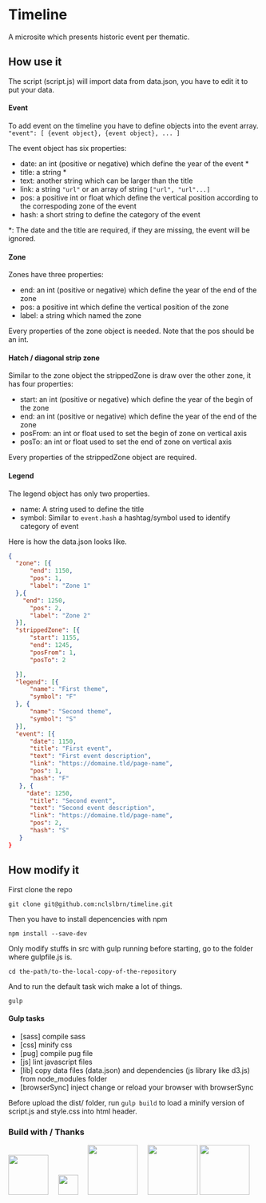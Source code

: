 # Timeline

A microsite which presents historic event per thematic.


## How use it

The script (script.js) will import data from data.json, you have to edit it to put your data.

#### Event
To add event on the timeline you have to define objects into the event array.
`"event": [
  {event object},
  {event object},
  ...
] `

The event object has six properties:
- date: an int (positive or negative) which define the year of the event *
- title: a string *
- text: another string which can be larger than the title
- link: a string `"url"` or an array of string `["url", "url"...]`
- pos: a positive int or float which define the vertical position according to the correspoding zone of the event
- hash: a short string to define the category of the event

*: The date and the title are required, if they are missing, the event will be ignored.


#### Zone 
Zones have three properties:
- end: an int (positive or negative) which define the year of the end of the zone
- pos: a positive int which define the vertical position of the zone
- label: a string which named the zone

Every properties of the zone object is needed. Note that the pos should be an int.


#### Hatch / diagonal strip zone

Similar to the zone object the strippedZone is draw over the other zone, it has four properties:
- start: an int (positive or negative) which define the year of the begin of the zone
- end: an int (positive or negative) which define the year of the end of the zone
- posFrom: an int or float used to set the begin of zone on vertical axis
- posTo: an int or float used to set the end of zone on vertical axis

Every properties of the strippedZone object are required.

#### Legend

The legend object has only two properties.
- name: A string used to define the title
- symbol: Similar to `event.hash` a hashtag/symbol used to identify category of event


Here is how the data.json looks like.

```json
{
  "zone": [{
      "end": 1150,
      "pos": 1,
      "label": "Zone 1"
  },{
    "end": 1250,
      "pos": 2,
      "label": "Zone 2"
  }],
  "strippedZone": [{
      "start": 1155,
      "end": 1245,
      "posFrom": 1,
      "posTo": 2

  }],
  "legend": [{
      "name": "First theme",
      "symbol": "F"
  }, {
      "name": "Second theme",
      "symbol": "S"
  }],
  "event": [{
      "date": 1150,
      "title": "First event",
      "text": "First event description",
      "link": "https://domaine.tld/page-name",
      "pos": 1,
      "hash": "F"
   }, {
     "date": 1250,
      "title": "Second event",
      "text": "Second event description",
      "link": "https://domaine.tld/page-name",
      "pos": 2,
      "hash": "S"
   }
}
```



## How modify it
First clone the repo

`git clone git@github.com:nclslbrn/timeline.git`

Then  you have to install depencencies with npm

`npm install --save-dev`

Only modify stuffs in src with gulp running before starting, go to the folder where gulpfile.js is.

`cd the-path/to-the-local-copy-of-the-repository`

And to run the default task wich make a lot of things.

`gulp`
#### Gulp tasks
- [sass] compile sass 
- [css] minify css
- [pug] compile pug file
- [js] lint javascript files
- [lib] copy data files (data.json) and dependencies (js library like d3.js) from node_modules folder
- [browserSync] inject change or reload your browser with browserSync 

Before upload the dist/ folder, run `gulp build` to load a minify version of script.js and style.css into html header.


### Build with / Thanks

<a href="https://github.com/d3/d3" style="text-decoration: none;">
<img src="https://avatars3.githubusercontent.com/u/1562726?s=400&v=4" width="80">
</a>
&nbsp; &nbsp; 
<a href="https://github.com/gulpjs/gulp" style="text-decoration: none;">
<img src="https://raw.githubusercontent.com/gulpjs/artwork/master/gulp-2x.png" width="40">
</a>
&nbsp; &nbsp;
<a href="https://github.com/sass/sass" style="text-decoration: none;">
<img src="http://sass-lang.com/assets/img/styleguide/color-1c4aab2b.png" width="100">
</a>
&nbsp; &nbsp;
<a href="https://github.com/pugjs/pug" style="text-decoration: none;">
<img src="https://camo.githubusercontent.com/a43de8ca816e78b1c2666f7696f449b2eeddbeca/68747470733a2f2f63646e2e7261776769742e636f6d2f7075676a732f7075672d6c6f676f2f656563343336636565386664396431373236643738333963626539396431663639343639326330632f5356472f7075672d66696e616c2d6c6f676f2d5f2d636f6c6f75722d3132382e737667" width="100">
</a>

<a href="https://github.com/Browsersync/browser-sync" style="text-decoration: none;">
<img src="https://raw.githubusercontent.com/BrowserSync/browsersync.github.io/master/public/img/logo-gh.png" width="100">
</a>